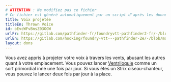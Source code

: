 ```yaml
---
# ATTENTION : Ne modifiez pas ce fichier
# Ce fichier est généré automatiquement par un script d'après les données du module Foundry VTT officiel et de sa traduction
title: Voix projetée
titleEn: Thrown Voice
id: oEvcWFvBnsZ03OGW
urlFr: https://gitlab.com/pathfinder-fr/foundryvtt-pathfinder2-fr/-/blob/master/data/feats/oEvcWFvBnsZ03OGW.htm
urlEn: https://gitlab.com/hooking/foundry-vtt---pathfinder-2e/-/blob/master/packs/data/feats.db/thrown-voice.json
layout: dons
---
```

Vous avez appris à projeter votre voix à travers les vents, abusant les autres quant à votre emplacement. Vous pouvez lancer [Ventriloquie](../sorts/ventriloquie.md) comme un sort primordial inné une fois par jour. Si vous êtes un Strix oiseau-chanteur, vous pouvez le lancer deux fois par jour à la place.
